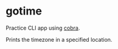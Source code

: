 # gotime

Practice CLI app using [cobra](github.com/spf13/cobra-cli@latest). 

Prints the timezone in a specified location.

